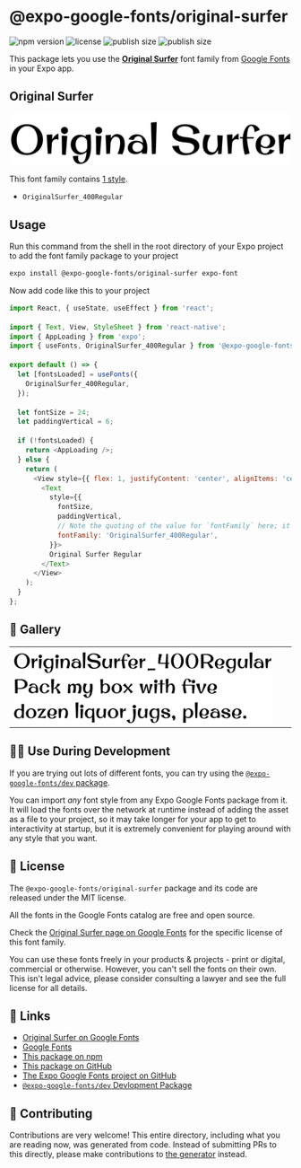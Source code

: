 # @expo-google-fonts/original-surfer

![npm version](https://flat.badgen.net/npm/v/@expo-google-fonts/original-surfer)
![license](https://flat.badgen.net/github/license/expo/google-fonts)
![publish size](https://flat.badgen.net/packagephobia/install/@expo-google-fonts/original-surfer)
![publish size](https://flat.badgen.net/packagephobia/publish/@expo-google-fonts/original-surfer)

This package lets you use the [**Original Surfer**](https://fonts.google.com/specimen/Original+Surfer) font family from [Google Fonts](https://fonts.google.com/) in your Expo app.

## Original Surfer

![Original Surfer](./font-family.png)

This font family contains [1 style](#-gallery).

- `OriginalSurfer_400Regular`

## Usage

Run this command from the shell in the root directory of your Expo project to add the font family package to your project
```sh
expo install @expo-google-fonts/original-surfer expo-font
```

Now add code like this to your project
```js
import React, { useState, useEffect } from 'react';

import { Text, View, StyleSheet } from 'react-native';
import { AppLoading } from 'expo';
import { useFonts, OriginalSurfer_400Regular } from '@expo-google-fonts/original-surfer';

export default () => {
  let [fontsLoaded] = useFonts({
    OriginalSurfer_400Regular,
  });

  let fontSize = 24;
  let paddingVertical = 6;

  if (!fontsLoaded) {
    return <AppLoading />;
  } else {
    return (
      <View style={{ flex: 1, justifyContent: 'center', alignItems: 'center' }}>
        <Text
          style={{
            fontSize,
            paddingVertical,
            // Note the quoting of the value for `fontFamily` here; it expects a string!
            fontFamily: 'OriginalSurfer_400Regular',
          }}>
          Original Surfer Regular
        </Text>
      </View>
    );
  }
};

```

## 🔡 Gallery


||||
|-|-|-|
|![OriginalSurfer_400Regular](./OriginalSurfer_400Regular.ttf.png)||||


## 👩‍💻 Use During Development

If you are trying out lots of different fonts, you can try using the [`@expo-google-fonts/dev` package](https://github.com/expo/google-fonts/tree/master/font-packages/dev#readme).

You can import *any* font style from any Expo Google Fonts package from it. It will load the fonts
over the network at runtime instead of adding the asset as a file to your project, so it may take longer
for your app to get to interactivity at startup, but it is extremely convenient
for playing around with any style that you want.

## 📖 License

The `@expo-google-fonts/original-surfer` package and its code are released under the MIT license.

All the fonts in the Google Fonts catalog are free and open source.

Check the [Original Surfer page on Google Fonts](https://fonts.google.com/specimen/Original+Surfer) for the specific license of this font family.

You can use these fonts freely in your products & projects - print or digital, commercial or otherwise. However, you can't sell the fonts on their own. This isn't legal advice, please consider consulting a lawyer and see the full license for all details.

## 🔗 Links

- [Original Surfer on Google Fonts](https://fonts.google.com/specimen/Original+Surfer)
- [Google Fonts](https://fonts.google.com/)
- [This package on npm](https://www.npmjs.com/package/@expo-google-fonts/original-surfer)
- [This package on GitHub](https://github.com/expo/google-fonts/tree/master/font-packages/original-surfer)
- [The Expo Google Fonts project on GitHub](https://github.com/expo/google-fonts)
- [`@expo-google-fonts/dev` Devlopment Package](https://github.com/expo/google-fonts/tree/master/font-packages/dev)

## 🤝 Contributing

Contributions are very welcome! This entire directory, including what you are reading now, was generated from code. Instead of submitting PRs to this directly, please make contributions to [the generator](https://github.com/expo/google-fonts/tree/master/packages/generator) instead.
